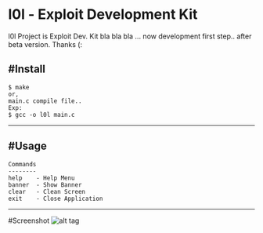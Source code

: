 # l0l - Exploit Development Kit

l0l Project is Exploit Dev. Kit bla bla bla ... now development first step.. after beta version. Thanks (:

#Install
-----

    $ make 
    or,
    main.c compile file..
    Exp:
    $ gcc -o l0l main.c
    
-----
#Usage
-----

    Commands
    --------
    help    - Help Menu
    banner  - Show Banner
    clear   - Clean Screen
    exit    - Close Application
    
-----
#Screenshot
![alt tag](http://i.hizliresim.com/5VJdGj.png)
